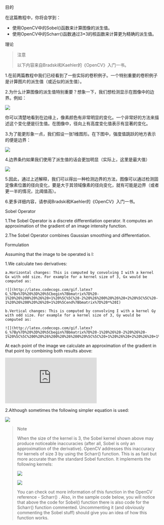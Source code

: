 目的

在这篇教程中，你将会学到：

* 使用OpenCV中的Sobel()函数来计算图像的派生值。
* 使用OpenCV中的Scharr()函数通过3*3的核函数来计算更为精确的派生值。

理论

> 注意
> 
> 以下内容来自Bradski和Kaehler的《OpenCV》入门一书。

1.在前两篇教程中我们已经看到了一些实际的卷积例子。一个特别重要的卷积例子是计算图片的派生值（或近似的派生值）。

2.为什么计算图像的派生值特别重要？想象一下，我们想检测显示在图像中的边界。例如：

![](https://docs.opencv.org/4.1.0/Sobel_Derivatives_Tutorial_Theory_0.jpg)

你可以清楚地看到在边缘上，像素颜色有非常明显的变化。一个非常好的方法来描述这个变化便是衍生值。在图像中，径向上有高度变化值表示有显著的变化。

3.为了能更形象一点，我们假设一张1维图形。在下图中，强度值跳跃的地方表示的便是边界：

![](https://docs.opencv.org/4.1.0/Sobel_Derivatives_Tutorial_Theory_Intensity_Function.jpg)

4.边界条约如果我们使用了派生值的话会更加明显（实际上，这里是最大值）

![](https://docs.opencv.org/4.1.0/Sobel_Derivatives_Tutorial_Theory_dIntensity_Function.jpg)

5.因此，通过上述解释，我们可以得出一种检测边界的方法，图像可以通过检测固定像素位置的径向变化，要是大于其领域像素的径向变化，就有可能是边界（或者更一半的情况，比阈值高）。

6.更多详细内容，请参阅Bradski和Kaehler的《OpenCV》入门一书。

Sobel Operator

1.The Sobel Operator is a discrete differentiation operator. It computes an approximation of the gradient of an image intensity function.

2.The Sobel Operator combines Gaussian smoothing and differentiation.

Formulation

Assuming that the image to be operated is I:

1.We calculate two derivatives:

    a.Horizontal changes: This is computed by convolving I with a kernel Gx with odd size. For example for a kernel size of 3, Gx would be computed as:
    
    ![](http://latex.codecogs.com/gif.latex?G_%7Bx%7D%20%3D%20%5Cbegin%7Bbmatrix%7D%20-1%20%26%200%20%26%20+1%20%5C%5C%20-2%20%26%200%20%26%20+2%20%5C%5C%20-1%20%26%200%20%26%20+1%20%5Cend%7Bbmatrix%7D%20*%20I)

    b.Vertical changes: This is computed by convolving I with a kernel Gy with odd size. For example for a kernel size of 3, Gy would be computed as:
    
    ![](http://latex.codecogs.com/gif.latex?G_%7By%7D%20%3D%20%5Cbegin%7Bbmatrix%7D%20-1%20%26%20-2%20%26%20-1%20%5C%5C%200%20%26%200%20%26%200%20%5C%5C%20+1%20%26%20+2%20%26%20+1%20%5Cend%7Bbmatrix%7D%20*%20I)

At each point of the image we calculate an approximation of the gradient in that point by combining both results above:

![](http://latex.codecogs.com/gif.latex?G%20%3D%20%5Csqrt%7B%20G_%7Bx%7D%5E%7B2%7D%20+%20G_%7By%7D%5E%7B2%7D%20%7D)

2.Although sometimes the following simpler equation is used:

![](http://latex.codecogs.com/gif.download?G%20%3D%20%7CG_%7Bx%7D%7C%20+%20%7CG_%7By%7D%7C)

> Note
> 
> When the size of the kernel is 3, the Sobel kernel shown above may produce noticeable inaccuracies (after all, Sobel is only an approximation of the derivative). OpenCV addresses this inaccuracy for kernels of size 3 by using the Scharr() function. This is as fast but more accurate than the standard Sobel function. It implements the following kernels:
>
> ![](http://latex.codecogs.com/gif.download?G_%7Bx%7D%20%3D%20%5Cbegin%7Bbmatrix%7D%20-3%20%26%200%20%26%20+3%20%5C%5C%20-10%20%26%200%20%26%20+10%20%5C%5C%20-3%20%26%200%20%26%20+3%20%5Cend%7Bbmatrix%7D)
>
> ![](http://latex.codecogs.com/gif.download?G_%7By%7D%20%3D%20%5Cbegin%7Bbmatrix%7D%20-3%20%26%20-10%20%26%20-3%20%5C%5C%200%20%26%200%20%26%200%20%5C%5C%20+3%20%26%20+10%20%26%20+3%20%5Cend%7Bbmatrix%7D)
> 
> You can check out more information of this function in the OpenCV reference - Scharr() . Also, in the sample code below, you will notice that above the code for Sobel() function there is also code for the Scharr() function commented. Uncommenting it (and obviously commenting the Sobel stuff) should give you an idea of how this function works.
